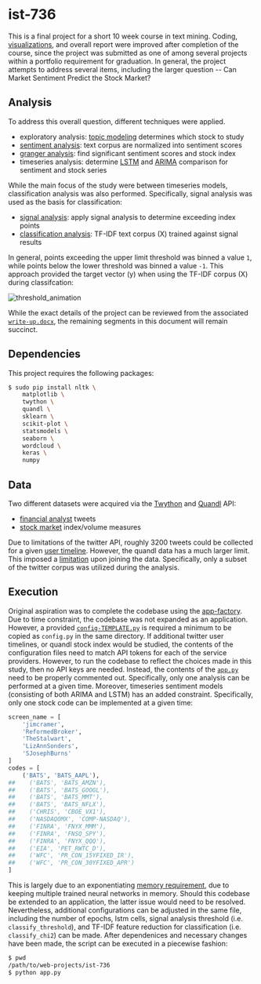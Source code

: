 # ist-736

This is a final project for a short 10 week course in text mining. Coding, [visualizations](https://github.com/jeff1evesque/ist-736/tree/master/viz), and overall report were improved after completion of the course, since the project was submitted as one of among several projects within a portfolio requirement for graduation. In general, the project attempts to address several items, including the larger question -- Can Market Sentiment Predict the Stock Market?

## Analysis

To address this overall question, different techniques were applied.

- exploratory analysis: [topic modeling](https://github.com/jeff1evesque/ist-736/blob/master/brain/algorithm/topic_model.py) determines which stock to study
- [sentiment analysis](https://github.com/jeff1evesque/ist-736/blob/master/brain/exploratory/sentiment.py): text corpus are normalized into sentiment scores
- [granger analysis](https://github.com/jeff1evesque/ist-736/blob/master/brain/algorithm/granger.py): find significant sentiment scores and stock index
- timeseries analysis: determine [LSTM](https://github.com/jeff1evesque/ist-736/blob/master/brain/algorithm/lstm.py) and [ARIMA](https://github.com/jeff1evesque/ist-736/blob/master/brain/algorithm/arima.py) comparison for sentiment and stock series

While the main focus of the study were between timeseries models, classification analysis was also performed. Specifically, signal analysis was used as the basis for classification:

- [signal analysis](https://github.com/jeff1evesque/ist-736/blob/master/brain/algorithm/peak_detection.py): apply signal analysis to determine exceeding index points
- [classification analysis](https://github.com/jeff1evesque/ist-736/blob/master/brain/algorithm/text_classifier.py): TF-IDF text corpus (X) trained against signal results

In general, points exceeding the upper limit threshold was binned a value `1`, while points below the lower threshold was binned a value `-1`. This approach provided the target vector (y) when using the TF-IDF corpus (X) during classifcation:

![threshold_animation](https://user-images.githubusercontent.com/2907085/65475387-66335900-de4d-11e9-992e-3d658d11c3f4.gif)

While the exact details of the project can be reviewed from the associated [`write-up.docx`](https://github.com/jeff1evesque/ist-736/blob/master/write-up.docx), the remaining segments in this document will remain succinct.

## Dependencies

This project requires the following packages:

```bash
$ sudo pip install nltk \
    matplotlib \
    twython \
    quandl \
    sklearn \
    scikit-plot \
    statsmodels \
    seaborn \
    wordcloud \
    keras \
    numpy
```

## Data

Two different datasets were acquired via the [Twython](https://twython.readthedocs.io/en/latest/) and [Quandl](https://docs.quandl.com/) API:

- [financial analyst](https://github.com/jeff1evesque/ist-736/tree/master/data/twitter) tweets
- [stock market](https://github.com/jeff1evesque/ist-736/tree/master/data/quandl) index/volume measures

Due to limitations of the twitter API, roughly 3200 tweets could be collected for a given [user timeline](https://developer.twitter.com/en/docs/tweets/timelines/api-reference/get-statuses-user_timeline). However, the quandl data has a much larger limit. This imposed a [limitation](https://github.com/jeff1evesque/ist-736/blob/master/app/join_data.py) upon joining the data. Specifically, only a subset of the twitter corpus was utilized during the analysis.

## Execution

Original aspiration was to complete the codebase using the [app-factory](https://flask.palletsprojects.com/en/1.1.x/patterns/appfactories/). Due to time constraint, the codebase was not expanded as an application. However, a provided [`config-TEMPLATE.py`](https://github.com/jeff1evesque/ist-736/blob/master/config-TEMPLATE.py) is required a minimum to be copied as `config.py` in the same directory. If additional twitter user timelines, or quandl stock index would be studied, the contents of the configuration files need to match API tokens for each of the service providers. However, to run the codebase to reflect the choices made in this study, then no API keys are needed. Instead, the contents of the [`app.py`](https://github.com/jeff1evesque/ist-736/blob/master/app.py) need to be properly commented out. Specifically, only one analysis can be performed at a given time. Moreover, timeseries sentiment models (consisting of both ARIMA and LSTM) has an added constraint. Specifically, only one stock code can be implemented at a given time:

```python
screen_name = [
    'jimcramer',
    'ReformedBroker',
    'TheStalwart',
    'LizAnnSonders',
    'SJosephBurns'
]
codes = [
    ('BATS', 'BATS_AAPL'),
##    ('BATS', 'BATS_AMZN'),
##    ('BATS', 'BATS_GOOGL'),
##    ('BATS', 'BATS_MMT'),
##    ('BATS', 'BATS_NFLX'),
##    ('CHRIS', 'CBOE_VX1'),
##    ('NASDAQOMX', 'COMP-NASDAQ'),
##    ('FINRA', 'FNYX_MMM'),
##    ('FINRA', 'FNSQ_SPY'),
##    ('FINRA', 'FNYX_QQQ'),
##    ('EIA', 'PET_RWTC_D'),
##    ('WFC', 'PR_CON_15YFIXED_IR'),
##    ('WFC', 'PR_CON_30YFIXED_APR')
]
```

This is largely due to an exponentiating [memory requirement](https://github.com/jeff1evesque/ist-736/issues/125), due to keeping multiple trained neural networks in memory. Should this codebase be extended to an application, the latter issue would need to be resolved. Nevertheless, additional configurations can be adjusted in the same file, including the number of epochs, lstm cells, signal analysis threshold (i.e. `classify_threshold`), and TF-IDF feature reduction for classification (i.e. `classify_chi2`) can be made. After dependenices and necessary changes have been made, the script can be executed in a piecewise fashion:

```bash
$ pwd
/path/to/web-projects/ist-736
$ python app.py
```
